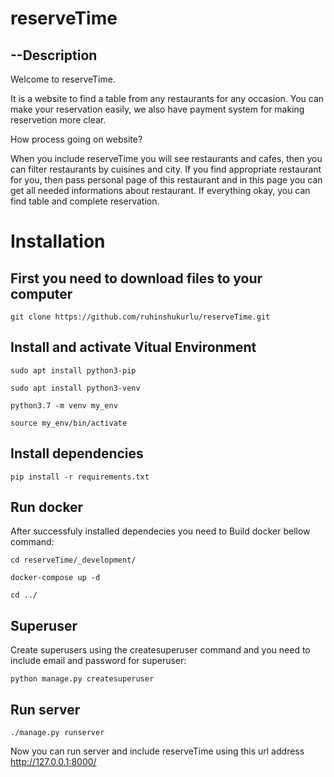 # reserveTime

## --Description

Welcome to reserveTime.

It is a website to find a table from any restaurants for any occasion. You can make your reservation easily, we also have payment system for making reservetion more clear.

How process going on website?

When you include reserveTime you will see restaurants and cafes, then you can filter restaurants by cuisines and city. If you find appropriate restaurant for you, then pass personal page of this restaurant and in this page you can get all needed informations about restaurant. If everything okay, you can find table and complete reservation.

# Installation

## First you need to download files to your computer

```
git clone https://github.com/ruhinshukurlu/reserveTime.git
```

## Install and activate Vitual Environment

```
sudo apt install python3-pip
```
```
sudo apt install python3-venv
```
```
python3.7 -m venv my_env
```
```
source my_env/bin/activate
```

## Install dependencies 

```
pip install -r requirements.txt

```

## Run docker

After successfuly installed dependecies you need to Build docker bellow command:

```
cd reserveTime/_development/
```
```
docker-compose up -d
```
```
cd ../
```

## Superuser

Create superusers using the createsuperuser command and you need to include email and password for superuser:

```
python manage.py createsuperuser
```

## Run server

```
./manage.py runserver
```

Now you can run server and include reserveTime using this url address http://127.0.0.1:8000/
